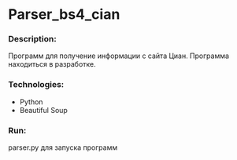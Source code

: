 # Parser_bs4_cian

### Description:
Программ для получение информации с сайта Циан. Программа находиться в разработке.

### Technologies:
- Python
- Beautiful Soup

### Run:
parser.py для запуска программ
